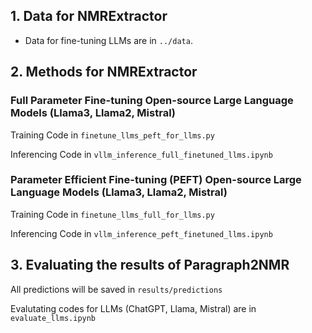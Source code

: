 ## 1. Data for NMRExtractor

- Data for fine-tuning LLMs are in ```../data```.


## 2. Methods for NMRExtractor

### Full Parameter Fine-tuning Open-source Large Language Models (Llama3, Llama2, Mistral)

Training Code in ```finetune_llms_peft_for_llms.py```

Inferencing Code in ```vllm_inference_full_finetuned_llms.ipynb```

### Parameter Efficient Fine-tuning (PEFT) Open-source Large Language Models (Llama3, Llama2, Mistral)

Training Code in ```finetune_llms_full_for_llms.py```

Inferencing Code in ```vllm_inference_peft_finetuned_llms.ipynb```

## 3. Evaluating the results of Paragraph2NMR

All predictions will be saved in ```results/predictions```

Evalutating codes for LLMs (ChatGPT, Llama, Mistral) are in ```evaluate_llms.ipynb```

